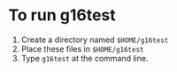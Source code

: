 # To run g16test

1. Create a directory named `$HOME/g16test`
1. Place these files in `$HOME/g16test`
1. Type `g16test` at the command line.
